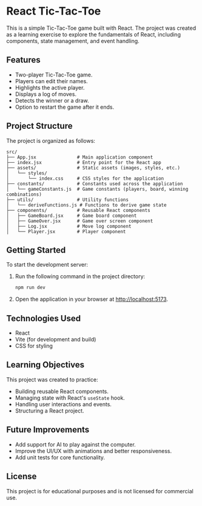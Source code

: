 # React Tic-Tac-Toe

This is a simple Tic-Tac-Toe game built with React. The project was created as a learning exercise to explore the fundamentals of React, including components, state management, and event handling.

## Features

- Two-player Tic-Tac-Toe game.
- Players can edit their names.
- Highlights the active player.
- Displays a log of moves.
- Detects the winner or a draw.
- Option to restart the game after it ends.

## Project Structure

The project is organized as follows:

```
src/
├── App.jsx               # Main application component
├── index.jsx             # Entry point for the React app
├── assets/               # Static assets (images, styles, etc.)
│   └── styles/
│       └── index.css     # CSS styles for the application
├── constants/            # Constants used across the application
│   └── gameConstants.js  # Game constants (players, board, winning combinations)
├── utils/                # Utility functions
│   └── deriveFunctions.js # Functions to derive game state
├── components/           # Reusable React components
│   ├── GameBoard.jsx     # Game board component
│   ├── GameOver.jsx      # Game over screen component
│   ├── Log.jsx           # Move log component
│   └── Player.jsx        # Player component
```

## Getting Started

To start the development server:

1. Run the following command in the project directory:
	```bash
	npm run dev
	```
2. Open the application in your browser at [http://localhost:5173](http://localhost:5173).

## Technologies Used

- React
- Vite (for development and build)
- CSS for styling

## Learning Objectives

This project was created to practice:

- Building reusable React components.
- Managing state with React's `useState` hook.
- Handling user interactions and events.
- Structuring a React project.

## Future Improvements

- Add support for AI to play against the computer.
- Improve the UI/UX with animations and better responsiveness.
- Add unit tests for core functionality.

## License

This project is for educational purposes and is not licensed for commercial use.